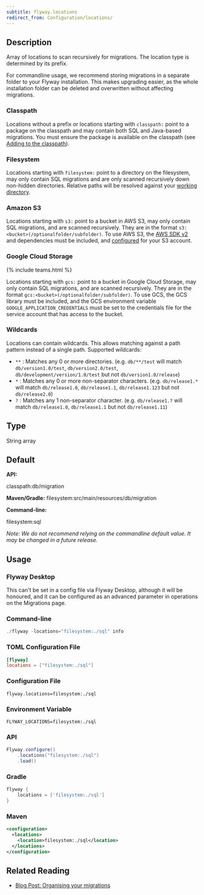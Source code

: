 ```yaml
---
subtitle: flyway.locations
redirect_from: Configuration/locations/
---
```


## Description

Array of locations to scan recursively for migrations. The location type is determined by its prefix.

For commandline usage, we recommend storing migrations in a separate folder to your Flyway installation.
This makes upgrading easier, as the whole installation folder can be deleted and overwritten without affecting migrations.

### Classpath

Locations without a prefix or locations starting with <code>classpath:</code> point to a package on the classpath and may contain both SQL and Java-based migrations. You must ensure the package is available on the classpath (see [Adding to the classpath](<Usage/Adding to the classpath>)).

### Filesystem

Locations starting with <code>filesystem:</code> point to a directory on the filesystem, may only contain SQL migrations and are only scanned recursively down non-hidden directories.
Relative paths will be resolved against your [working directory](<Command-line Parameters/Working Directory Parameter>).

### Amazon S3

Locations starting with <code>s3:</code> point to a bucket in AWS S3, may only contain SQL migrations, and are scanned recursively. They are in the format <code>s3:&lt;bucket&gt;(/optionalfolder/subfolder)</code>. To use AWS S3, the [AWS SDK v2](https://mvnrepository.com/artifact/software.amazon.awssdk/services) and dependencies must be included, and [configured](https://docs.aws.amazon.com/sdk-for-java/v1/developer-guide/credentials.html) for your S3 account.<br/>

### Google Cloud Storage

{% include teams.html %}

Locations starting with <code>gcs:</code> point to a bucket in Google Cloud Storage, may only contain SQL migrations, and are scanned recursively. They are in the format <code>gcs:&lt;bucket&gt;(/optionalfolder/subfolder)</code>. To use GCS, the GCS library must be included, and the GCS environment variable <code>GOOGLE_APPLICATION_CREDENTIALS</code> must be set to the credentials file for the service account that has access to the bucket.<br/>

### Wildcards

Locations can contain wildcards. This allows matching against a path pattern instead of a single path. Supported wildcards:<br/>
<ul>
    <li>
        <code>**</code> : Matches any 0 or more directories. (e.g. <code>db/**/test</code> will match <code>db/version1.0/test</code>, <code>db/version2.0/test</code>, <code>db/development/version/1.0/test</code> but not <code>db/version1.0/release</code>)
    </li>
    <li>
        <code>*</code> : Matches any 0 or more non-separator characters. (e.g. <code>db/release1.*</code> will match <code>db/release1.0</code>, <code>db/release1.1</code>, <code>db/release1.123</code> but not <code>db/release2.0</code>)
    </li>
    <li>
        <code>?</code> : Matches any 1 non-separator character. (e.g. <code>db/release1.?</code> will match <code>db/release1.0</code>, <code>db/release1.1</code> but not <code>db/release1.11</code>)
    </li>
</ul>

## Type

String array

## Default

**API:**

classpath:db/migration

**Maven/Gradle:**
filesystem:src/main/resources/db/migration

**Command-line:**

filesystem:sql

*Note: We do not recommend relying on the commandline default value. It may be changed in a future release.*

## Usage

### Flyway Desktop

This can't be set in a config file via Flyway Desktop, although it will be honoured, and it can be configured as an advanced parameter in operations on the Migrations page.

### Command-line

```powershell
./flyway -locations="filesystem:./sql" info
```

### TOML Configuration File

```toml
[flyway]
locations = ["filesystem:./sql"]
```

### Configuration File

```properties
flyway.locations=filesystem:./sql
```

### Environment Variable

```properties
FLYWAY_LOCATIONS=filesystem:./sql
```

### API

```java
Flyway.configure()
    .locations("filesystem:./sql")
    .load()
```

### Gradle

```groovy
flyway {
    locations = ['filesystem:./sql']
}
```

### Maven

```xml
<configuration>
  <locations>
    <location>filesystem:./sql</location>
  </locations>
</configuration>
```

## Related Reading

- [Blog Post: Organising your migrations](https://www.red-gate.com/blog/organising-your-migrations)
